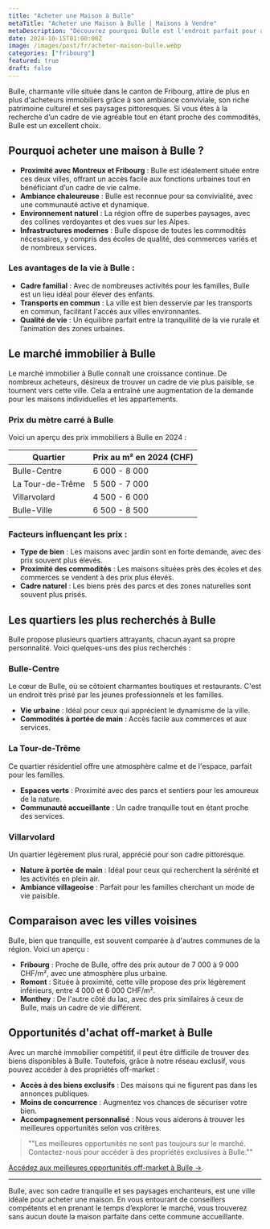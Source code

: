 ```yaml
--- 
title: "Acheter une Maison à Bulle" 
metaTitle: "Acheter une Maison à Bulle | Maisons à Vendre" 
metaDescription: "Découvrez pourquoi Bulle est l'endroit parfait pour acheter une maison. Explorez le marché immobilier local, les quartiers recherchés et nos conseils pour réussir votre achat." 
date: 2024-10-15T01:00:00Z 
image: /images/post/fr/acheter-maison-bulle.webp 
categories: ["fribourg"] 
featured: true 
draft: false 
---
```


Bulle, charmante ville située dans le canton de Fribourg, attire de plus en plus d'acheteurs immobiliers grâce à son ambiance conviviale, son riche patrimoine culturel et ses paysages pittoresques. Si vous êtes à la recherche d’un cadre de vie agréable tout en étant proche des commodités, Bulle est un excellent choix.

## Pourquoi acheter une maison à Bulle ?

- **Proximité avec Montreux et Fribourg** : Bulle est idéalement située entre ces deux villes, offrant un accès facile aux fonctions urbaines tout en bénéficiant d’un cadre de vie calme.
- **Ambiance chaleureuse** : Bulle est reconnue pour sa convivialité, avec une communauté active et dynamique.
- **Environnement naturel** : La région offre de superbes paysages, avec des collines verdoyantes et des vues sur les Alpes.
- **Infrastructures modernes** : Bulle dispose de toutes les commodités nécessaires, y compris des écoles de qualité, des commerces variés et de nombreux services.

### Les avantages de la vie à Bulle :

- **Cadre familial** : Avec de nombreuses activités pour les familles, Bulle est un lieu idéal pour élever des enfants.
- **Transports en commun** : La ville est bien desservie par les transports en commun, facilitant l'accès aux villes environnantes.
- **Qualité de vie** : Un équilibre parfait entre la tranquillité de la vie rurale et l’animation des zones urbaines.

## Le marché immobilier à Bulle

Le marché immobilier à Bulle connaît une croissance continue. De nombreux acheteurs, désireux de trouver un cadre de vie plus paisible, se tournent vers cette ville. Cela a entraîné une augmentation de la demande pour les maisons individuelles et les appartements.

### Prix du mètre carré à Bulle

Voici un aperçu des prix immobiliers à Bulle en 2024 :

| Quartier               | Prix au m² en 2024 (CHF) |
|------------------------|--------------------------|
| Bulle-Centre           | 6 000 - 8 000            |
| La Tour-de-Trême      | 5 500 - 7 000            |
| Villarvolard           | 4 500 - 6 000            |
| Bulle-Ville            | 6 500 - 8 500            |

### Facteurs influençant les prix :

- **Type de bien** : Les maisons avec jardin sont en forte demande, avec des prix souvent plus élevés.
- **Proximité des commodités** : Les maisons situées près des écoles et des commerces se vendent à des prix plus élevés.
- **Cadre naturel** : Les biens près des parcs et des zones naturelles sont souvent plus prisés.

## Les quartiers les plus recherchés à Bulle

Bulle propose plusieurs quartiers attrayants, chacun ayant sa propre personnalité. Voici quelques-uns des plus recherchés :

### Bulle-Centre

Le cœur de Bulle, où se côtoient charmantes boutiques et restaurants. C'est un endroit très prisé par les jeunes professionnels et les familles.

- **Vie urbaine** : Idéal pour ceux qui apprécient le dynamisme de la ville.
- **Commodités à portée de main** : Accès facile aux commerces et aux services.

### La Tour-de-Trême

Ce quartier résidentiel offre une atmosphère calme et de l'espace, parfait pour les familles.

- **Espaces verts** : Proximité avec des parcs et sentiers pour les amoureux de la nature.
- **Communauté accueillante** : Un cadre tranquille tout en étant proche des services.

### Villarvolard

Un quartier légèrement plus rural, apprécié pour son cadre pittoresque.

- **Nature à portée de main** : Idéal pour ceux qui recherchent la sérénité et les activités en plein air.
- **Ambiance villageoise** : Parfait pour les familles cherchant un mode de vie paisible.

## Comparaison avec les villes voisines

Bulle, bien que tranquille, est souvent comparée à d'autres communes de la région. Voici un aperçu :

- **Fribourg** : Proche de Bulle, offre des prix autour de 7 000 à 9 000 CHF/m², avec une atmosphère plus urbaine.
- **Romont** : Située à proximité, cette ville propose des prix légèrement inférieurs, entre 4 000 et 6 000 CHF/m².
- **Monthey** : De l'autre côté du lac, avec des prix similaires à ceux de Bulle, mais un cadre de vie différent.

## Opportunités d'achat off-market à Bulle

Avec un marché immobilier compétitif, il peut être difficile de trouver des biens disponibles à Bulle. Toutefois, grâce à notre réseau exclusif, vous pouvez accéder à des propriétés off-market :

- **Accès à des biens exclusifs** : Des maisons qui ne figurent pas dans les annonces publiques.
- **Moins de concurrence** : Augmentez vos chances de sécuriser votre bien.
- **Accompagnement personnalisé** : Nous vous aiderons à trouver les meilleures opportunités selon vos critères.

> ""Les meilleures opportunités ne sont pas toujours sur le marché. Contactez-nous pour accéder à des propriétés exclusives à Bulle.""

[Accédez aux meilleures opportunités off-market à Bulle ->](/contact).

---

Bulle, avec son cadre tranquille et ses paysages enchanteurs, est une ville idéale pour acheter une maison. En vous entourant de conseillers compétents et en prenant le temps d’explorer le marché, vous trouverez sans aucun doute la maison parfaite dans cette commune accueillante. 